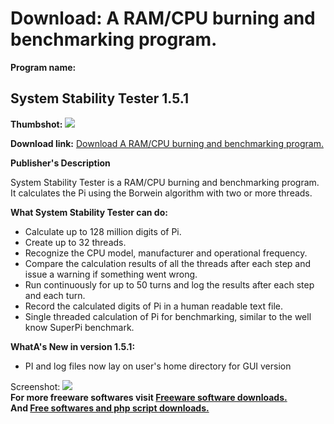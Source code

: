 # Download: A RAM/CPU burning and benchmarking program.

**Program name:**

## System Stability Tester 1.5.1

  
**Thumbshot:** ![](http://www.freewarefiles.com/screenshot/sysstabtester_md.jpg)   
  
**Download link:** [Download A RAM/CPU burning and benchmarking program.](http://freesoftwares.boysofts.com/System-Stability-Tester_program_39316.html)  
  


**Publisher's Description**  
  


System Stability Tester is a RAM/CPU burning and benchmarking program. It calculates the Pi using the Borwein algorithm with two or more threads. 

**What System Stability Tester can do:**

  * Calculate up to 128 million digits of Pi. 
  * Create up to 32 threads. 
  * Recognize the CPU model, manufacturer and operational frequency. 
  * Compare the calculation results of all the threads after each step and issue a warning if something went wrong. 
  * Run continuously for up to 50 turns and log the results after each step and each turn. 
  * Record the calculated digits of Pi in a human readable text file. 
  * Single threaded calculation of Pi for benchmarking, similar to the well know SuperPi benchmark. 

**WhatA's New in version 1.5.1:**

  * PI and log files now lay on user's home directory for GUI version 

  
  
Screenshot: ![](http://www.freewarefiles.com/screenshot/sysstabtester.jpg)   
**For more freeware softwares visit [Freeware software downloads.](http://freesoftwares.boysofts.com/)**   
**And [Free softwares and php script downloads.](http://www.boysofts.com/)**

